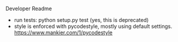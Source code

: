 
Developer Readme


- run tests: python setup.py test (yes, this is deprecated)
- style is enforced with pycodestyle, mostly using default settings. https://www.mankier.com/1/pycodestyle